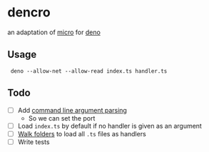 # dencro

an adaptation of [micro](https://github.com/zeit/micro) for [deno](https://deno.land/)

## Usage

```
 deno --allow-net --allow-read index.ts handler.ts
```

## Todo

- [ ] Add [command line argument parsing](https://deno.land/std/flags/)
  - So we can set the port
- [ ] Load `index.ts` by default if no handler is given as an argument
- [ ] [Walk folders](https://deno.land/std@v0.33.0/fs/) to load all `.ts` files as handlers
- [ ] Write tests
